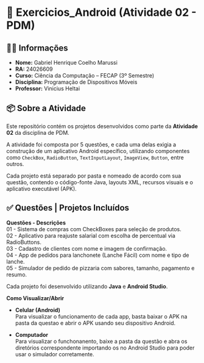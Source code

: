 # 📱 Exercicios_Android (Atividade 02 - PDM)

## 👨‍🎓 Informações

- **Nome:** Gabriel Henrique Coelho Marussi
- **RA:** 24026609  
- **Curso:** Ciência da Computação – FECAP (3º Semestre)  
- **Disciplina:** Programação de Dispositivos Móveis
- **Professor:** Vinicius Heltai  

## 📦 Sobre a Atividade

Este repositório contém os projetos desenvolvidos como parte da **Atividade 02** da disciplina de PDM.

A atividade foi composta por 5 questões, e cada uma delas exigia a construção de um aplicativo Android específico, utilizando componentes como `CheckBox`, `RadioButton`, `TextInputLayout`, `ImageView`, `Button`, entre outros.

Cada projeto está separado por pasta e nomeado de acordo com sua questão, contendo o código-fonte Java, layouts XML, recursos visuais e o aplicativo executável (APK).

## ✅ Questões | Projetos Incluídos

**Questões - Descrições**  
01 - Sistema de compras com CheckBoxes para seleção de produtos.  
02 - Aplicativo para reajuste salarial com escolha de percentual via RadioButtons.  
03 - Cadastro de clientes com nome e imagem de confirmação.  
04 - App de pedidos para lanchonete (Lanche Fácil) com nome e tipo de lanche.  
05 - Simulador de pedido de pizzaria com sabores, tamanho, pagamento e resumo.  

Cada projeto foi desenvolvido utilizando **Java** e **Android Studio**.

**Como Visualizar/Abrir**

- **Celular (Android)**  
Para visualizar o funcionamento de cada app, basta baixar o APK na pasta da questao e abrir o APK usando seu dispositivo Android. 

- **Computador**  
Para visualizar o funchonanento, baixe a pasta da questão e abra os diretórios correspondente importando os no Android Studio para poder usar o simulador corretamente.
